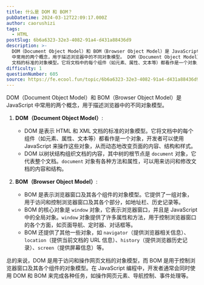 ```yaml
---
title: 什么是 DOM 和 BOM？
pubDatetime: 2024-03-12T22:09:17.000Z
author: caorushizi
tags:
  - HTML
postSlug: 6b6a6323-32e3-4082-91a4-d431a88436d9
description: >-
  DOM（Document Object Model）和 BOM（Browser Object Model）是 JavaScript
  中常用的两个概念，用于描述浏览器中的不同对象模型。 DOM（Document Object Model）: DOM 是表示 HTML 和 XML
  文档的标准的对象模型。它将文档中的每个组件（如元素、属性、文本等）都看作是一个对象，开发者可以使用 JavaScript
difficulty: 1
questionNumber: 605
source: https://fe.ecool.fun/topic/6b6a6323-32e3-4082-91a4-d431a88436d9
---
```


DOM（Document Object Model）和 BOM（Browser Object Model）是 JavaScript 中常用的两个概念，用于描述浏览器中的不同对象模型。

1. **DOM（Document Object Model）**:

   - DOM 是表示 HTML 和 XML 文档的标准的对象模型。它将文档中的每个组件（如元素、属性、文本等）都看作是一个对象，开发者可以使用 JavaScript 来操作这些对象，从而动态地改变页面的内容、结构和样式。
   - DOM 以树状结构组织文档的内容，其中树的根节点是 `document` 对象，它代表整个文档。`document` 对象有各种方法和属性，可以用来访问和修改文档的内容和结构。

2. **BOM（Browser Object Model）**:
   - BOM 是表示浏览器窗口及其各个组件的对象模型。它提供了一组对象，用于访问和控制浏览器窗口及其各个部分，如地址栏、历史记录等。
   - BOM 的核心对象是 `window` 对象，它表示浏览器窗口，并且是 JavaScript 中的全局对象。`window` 对象提供了许多属性和方法，用于控制浏览器窗口的各个方面，如页面导航、定时器、对话框等。
   - BOM 还提供了其他一些对象，如 `navigator`（提供浏览器相关信息）、`location`（提供当前文档的 URL 信息）、`history`（提供浏览器历史记录）、`screen`（提供屏幕信息）等。

总的来说，DOM 是用于访问和操作网页文档的对象模型，而 BOM 是用于控制浏览器窗口及其各个组件的对象模型。在 JavaScript 编程中，开发者通常会同时使用 DOM 和 BOM 来完成各种任务，如操作网页元素、导航控制、事件处理等。

